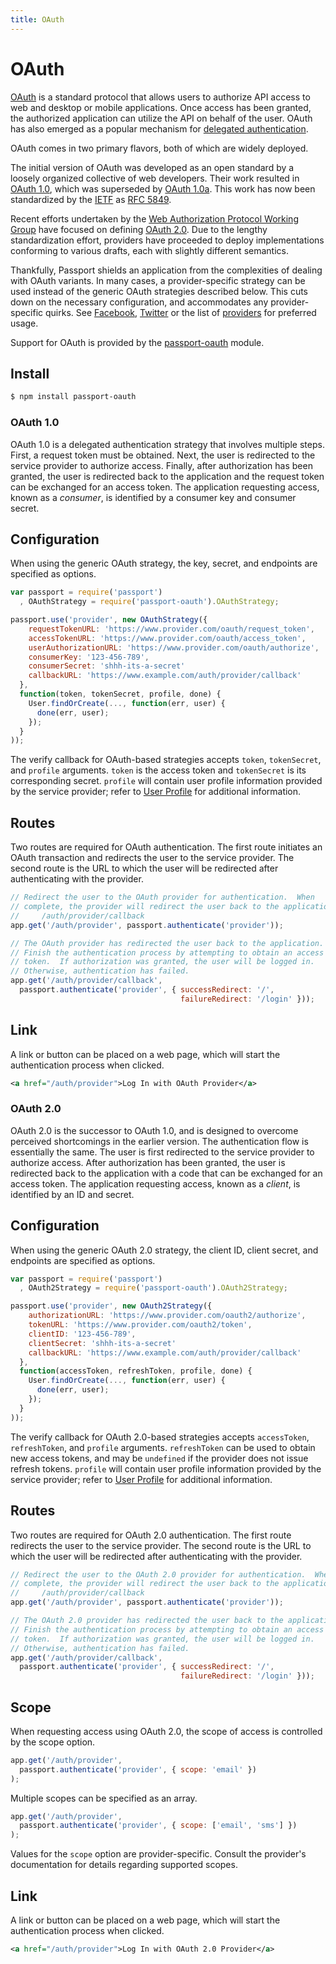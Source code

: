 ```yaml
---
title: OAuth
---
```


# OAuth

[OAuth](http://oauth.net/) is a standard protocol that allows users to authorize
API access to web and desktop or mobile applications.  Once access has been
granted, the authorized application can utilize the API on behalf of the user.
OAuth has also emerged as a popular mechanism for [delegated authentication](https://hueniverse.com/introducing-sign-in-with-twitter-oauth-style-connect-b906c65913bb).

OAuth comes in two primary flavors, both of which are widely deployed.

The initial version of OAuth was developed as an open standard by a loosely
organized collective of web developers.  Their work resulted in [OAuth 1.0](http://oauth.net/core/1.0/),
which was superseded by [OAuth 1.0a](http://oauth.net/core/1.0a/).  This work
has now been standardized by the [IETF](http://www.ietf.org/) as [RFC 5849](http://tools.ietf.org/html/rfc5849).

Recent efforts undertaken by the [Web Authorization Protocol Working Group](http://tools.ietf.org/wg/oauth/)
have focused on defining [OAuth 2.0](http://tools.ietf.org/html/rfc6749).  Due
to the lengthy standardization effort, providers have proceeded to deploy
implementations conforming to various drafts, each with slightly different
semantics.

Thankfully, Passport shields an application from the complexities of dealing
with OAuth variants.  In many cases, a provider-specific strategy can be used
instead of the generic OAuth strategies described below.  This cuts down on the
necessary configuration, and accommodates any provider-specific quirks. See
[Facebook](/docs#facebook), [Twitter](/docs#twitter) or the list of
<a href="" data-search>providers</a> for preferred usage.

Support for OAuth is provided by the [passport-oauth](https://github.com/jaredhanson/passport-oauth)
module.

## Install

```bash
$ npm install passport-oauth
```

### OAuth 1.0

OAuth 1.0 is a delegated authentication strategy that involves multiple steps.
First, a request token must be obtained.  Next, the user is redirected to the
service provider to authorize access.  Finally, after authorization has been
granted, the user is redirected back to the application and the request token
can be exchanged for an access token.  The application requesting access, known
as a _consumer_, is identified by a consumer key and consumer secret.

## Configuration

When using the generic OAuth strategy, the key, secret, and endpoints are
specified as options.

```javascript
var passport = require('passport')
  , OAuthStrategy = require('passport-oauth').OAuthStrategy;

passport.use('provider', new OAuthStrategy({
    requestTokenURL: 'https://www.provider.com/oauth/request_token',
    accessTokenURL: 'https://www.provider.com/oauth/access_token',
    userAuthorizationURL: 'https://www.provider.com/oauth/authorize',
    consumerKey: '123-456-789',
    consumerSecret: 'shhh-its-a-secret'
    callbackURL: 'https://www.example.com/auth/provider/callback'
  },
  function(token, tokenSecret, profile, done) {
    User.findOrCreate(..., function(err, user) {
      done(err, user);
    });
  }
));
```

The verify callback for OAuth-based strategies accepts `token`, `tokenSecret`,
and `profile` arguments.  `token` is the access token and `tokenSecret` is its
corresponding secret.  `profile` will contain user profile information provided
by the service provider; refer to [User Profile](/guide/profile/) for
additional information.

## Routes

Two routes are required for OAuth authentication.  The first route initiates an
OAuth transaction and redirects the user to the service provider.  The second
route is the URL to which the user will be redirected after authenticating with
the provider.

```javascript
// Redirect the user to the OAuth provider for authentication.  When
// complete, the provider will redirect the user back to the application at
//     /auth/provider/callback
app.get('/auth/provider', passport.authenticate('provider'));

// The OAuth provider has redirected the user back to the application.
// Finish the authentication process by attempting to obtain an access
// token.  If authorization was granted, the user will be logged in.
// Otherwise, authentication has failed.
app.get('/auth/provider/callback',
  passport.authenticate('provider', { successRedirect: '/',
                                      failureRedirect: '/login' }));
```

## Link

A link or button can be placed on a web page, which will start the
authentication process when clicked.

```xml
<a href="/auth/provider">Log In with OAuth Provider</a>
```

### OAuth 2.0

OAuth 2.0 is the successor to OAuth 1.0, and is designed to overcome perceived
shortcomings in the earlier version.  The authentication flow is essentially the
same.  The user is first redirected to the service provider to authorize access.
After authorization has been granted, the user is redirected back to the
application with a code that can be exchanged for an access token.  The
application requesting access, known as a _client_, is identified by an ID and
secret.

## Configuration

When using the generic OAuth 2.0 strategy, the client ID, client secret, and
endpoints are specified as options.

```javascript
var passport = require('passport')
  , OAuth2Strategy = require('passport-oauth').OAuth2Strategy;

passport.use('provider', new OAuth2Strategy({
    authorizationURL: 'https://www.provider.com/oauth2/authorize',
    tokenURL: 'https://www.provider.com/oauth2/token',
    clientID: '123-456-789',
    clientSecret: 'shhh-its-a-secret'
    callbackURL: 'https://www.example.com/auth/provider/callback'
  },
  function(accessToken, refreshToken, profile, done) {
    User.findOrCreate(..., function(err, user) {
      done(err, user);
    });
  }
));
```

The verify callback for OAuth 2.0-based strategies accepts `accessToken`,
`refreshToken`, and `profile` arguments.  `refreshToken` can be used to obtain
new access tokens, and may be `undefined` if the provider does not issue refresh
tokens.  `profile` will contain user profile information provided by the service
provider; refer to [User Profile](/guide/profile/) for additional information.

## Routes

Two routes are required for OAuth 2.0 authentication.  The first route redirects
the user to the service provider.  The second route is the URL to which the user
will be redirected after authenticating with the provider.

```javascript
// Redirect the user to the OAuth 2.0 provider for authentication.  When
// complete, the provider will redirect the user back to the application at
//     /auth/provider/callback
app.get('/auth/provider', passport.authenticate('provider'));

// The OAuth 2.0 provider has redirected the user back to the application.
// Finish the authentication process by attempting to obtain an access
// token.  If authorization was granted, the user will be logged in.
// Otherwise, authentication has failed.
app.get('/auth/provider/callback',
  passport.authenticate('provider', { successRedirect: '/',
                                      failureRedirect: '/login' }));
```

## Scope

When requesting access using OAuth 2.0, the scope of access is controlled by the
scope option.

```javascript
app.get('/auth/provider',
  passport.authenticate('provider', { scope: 'email' })
);
```

Multiple scopes can be specified as an array.

```javascript
app.get('/auth/provider',
  passport.authenticate('provider', { scope: ['email', 'sms'] })
);
```

Values for the `scope` option are provider-specific.  Consult the provider's
documentation for details regarding supported scopes.

## Link

A link or button can be placed on a web page, which will start the
authentication process when clicked.

```xml
<a href="/auth/provider">Log In with OAuth 2.0 Provider</a>
```
